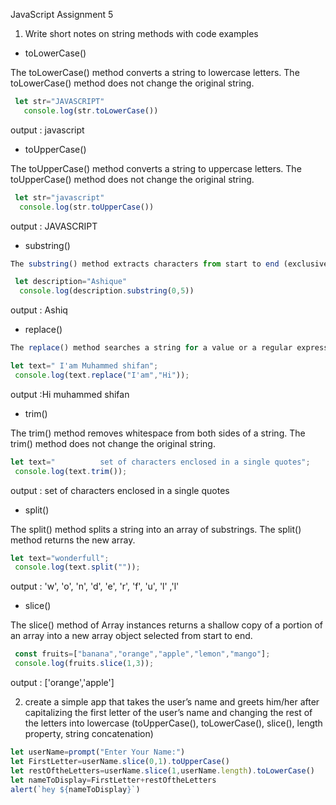  JavaScript Assignment 5

1. Write short notes on string methods with code examples

- toLowerCase()

The toLowerCase() method converts a string to lowercase letters. The toLowerCase() method does not change the original string.

```js
 let str="JAVASCRIPT"
   console.log(str.toLowerCase())
```
output : javascript

- toUpperCase()

The toUpperCase() method converts a string to uppercase letters. The toUpperCase() method does not change the original string.

```js
 let str="javascript"
  console.log(str.toUpperCase())
```
output : JAVASCRIPT

- substring()

```js
The substring() method extracts characters from start to end (exclusive). The substring() method does not change the original string.

 let description="Ashique"
  console.log(description.substring(0,5))
  ```
output : Ashiq

- replace()

```js
The replace() method searches a string for a value or a regular expression. The replace() method returns a new string with the value(s) replaced.

let text=" I'am Muhammed shifan";
 console.log(text.replace("I'am","Hi"));
 ```
output :Hi muhammed shifan

- trim()

The trim() method removes whitespace from both sides of a string. The trim() method does not change the original string.

```js
let text="          set of characters enclosed in a single quotes";
 console.log(text.trim());
 ```
output : set of characters enclosed in a single quotes

- split()

The split() method splits a string into an array of substrings. The split() method returns the new array.

```js
let text="wonderfull";
 console.log(text.split(""));
 ```
output : 'w', 'o', 'n', 'd', 'e', 'r', 'f', 'u', 'l' ,'l'

- slice()

The slice() method of Array instances returns a shallow copy of a portion of an array into a new array object selected from start to end.

```js
 const fruits=["banana","orange","apple","lemon","mango"];
 console.log(fruits.slice(1,3));
 ```
output : ['orange','apple']


2. create a simple app that takes the user’s name and greets him/her after capitalizing the first letter of the user’s name and changing the rest of the letters into lowercase (toUpperCase(), toLowerCase(), slice(), length property, string concatenation)

```js
let userName=prompt("Enter Your Name:")
let FirstLetter=userName.slice(0,1).toUpperCase()
let restOftheLetters=userName.slice(1,userName.length).toLowerCase()
let nameToDisplay=FirstLetter+restOftheLetters
alert(`hey ${nameToDisplay}`)
```